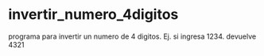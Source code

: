 # invertir_numero_4digitos
programa para invertir un numero de 4 digitos. Ej. si ingresa 1234. devuelve 4321
